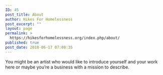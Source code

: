 ```yaml
---
ID: 45
post_title: About
author: Hikes For Homelessness
post_excerpt: ""
layout: page
permalink: >
  https://hikesforhomelessness.org/index.php/about/
published: true
post_date: 2018-06-17 07:08:35
---
```

You might be an artist who would like to introduce yourself and your work here or maybe you&rsquo;re a business with a mission to describe.
